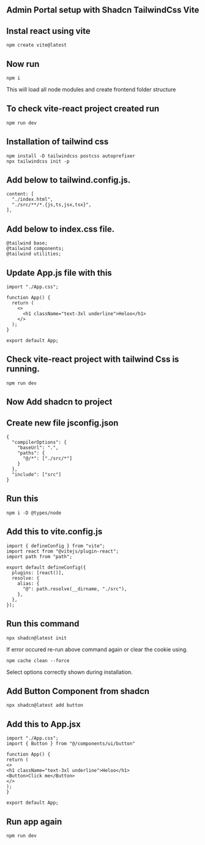 ## Admin Portal setup with Shadcn TailwindCss Vite

## Instal react using vite

```
npm create vite@latest
```

## Now run

```
npm i
```

This will load all node modules and create frontend folder structure

## To check vite-react project created run

```
npm run dev
```

## Installation of tailwind css

```
npm install -D tailwindcss postcss autoprefixer
npx tailwindcss init -p
```

## Add below to tailwind.config.js.

```
content: [
  "./index.html",
  "./src/**/*.{js,ts,jsx,tsx}",
],
```

## Add below to index.css file.

```
@tailwind base;
@tailwind components;
@tailwind utilities;

```

## Update App.js file with this

```
import "./App.css";

function App() {
  return (
    <>
      <h1 className="text-3xl underline">Heloo</h1>
    </>
  );
}

export default App;
```

## Check vite-react project with tailwind Css is running.

```
npm run dev
```

## Now Add shadcn to project

## Create new file jsconfig.json

```
{
  "compilerOptions": {
    "baseUrl": ".",
    "paths": {
      "@/*": ["./src/*"]
    }
  },
  "include": ["src"]
}
```

## Run this

```
npm i -D @types/node
```

## Add this to vite.config.js

```
import { defineConfig } from "vite";
import react from "@vitejs/plugin-react";
import path from "path";

export default defineConfig({
  plugins: [react()],
  resolve: {
    alias: {
      "@": path.resolve(__dirname, "./src"),
    },
  },
});

```

## Run this command

```
npx shadcn@latest init
```

If error occured re-run above command again or clear the cookie using.

```
npm cache clean --force
```

Select options correctly shown during installation.

## Add Button Component from shadcn

```
npx shadcn@latest add button
```

## Add this to App.jsx

```
import "./App.css";
import { Button } from "@/components/ui/button"

function App() {
return (
<>
<h1 className="text-3xl underline">Heloo</h1>
<Button>Click me</Button>
</>
);
}

export default App;

```

## Run app again

```
npm run dev
```
